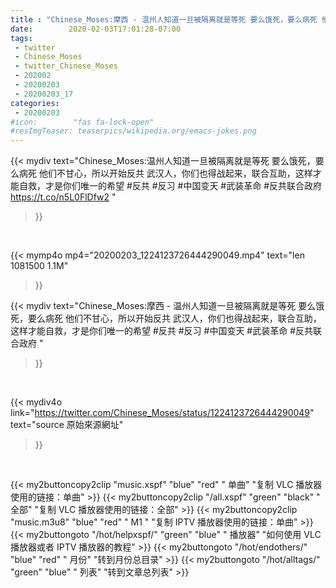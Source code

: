 ```yaml
---
title : "Chinese_Moses:摩西 - 温州人知道一旦被隔离就是等死 要么饿死，要么病死 他们不甘心，所以开始反共 武汉人，你们也得战起来，联合互助，这样才能自救，才是你们唯一的希望  #反共 #反习 #中国变天 #武装革命 #反共联合政府 "
date:        2020-02-03T17:01:28-07:00
tags:
 - twitter
 - Chinese_Moses
 - twitter_Chinese_Moses
 - 202002
 - 20200203
 - 20200203_17
categories:
 - 20200203
#icon:        "fas fa-lock-open"
#resImgTeaser: teaserpics/wikipedia.org/emacs-jokes.png
---
```


{{< mydiv text="Chinese_Moses:温州人知道一旦被隔离就是等死 要么饿死，要么病死 他们不甘心，所以开始反共 武汉人，你们也得战起来，联合互助，这样才能自救，才是你们唯一的希望  #反共 #反习 #中国变天 #武装革命 #反共联合政府 https://t.co/n5L0FlDfw2 "
>}}
<br>


{{< mymp4o mp4="20200203_1224123726444290049.mp4"
text="len 1081500    1.1M"
>}}


{{< mydiv text="Chinese_Moses:摩西 - 温州人知道一旦被隔离就是等死 要么饿死，要么病死 他们不甘心，所以开始反共 武汉人，你们也得战起来，联合互助，这样才能自救，才是你们唯一的希望  #反共 #反习 #中国变天 #武装革命 #反共联合政府 "
>}}
<br>

{{< mydiv4o link="https://twitter.com/Chinese_Moses/status/1224123726444290049"
text="source 原始來源網址"
>}}


<br>



{{< my2buttoncopy2clip "music.xspf"        "blue"   "red"    " 单曲"  "复制 VLC 播放器使用的链接：单曲" >}} {{< my2buttoncopy2clip "/all.xspf"         "green"  "black"  " 全部"  "复制 VLC 播放器使用的链接：全部" >}} {{< my2buttoncopy2clip "music.m3u8"        "blue"   "red"    " M1 "    "复制 IPTV 播放器使用的链接：单曲" >}} {{< my2buttongoto      "/hot/helpxspf/"    "green"  "blue"   " 播放器" "如何使用 VLC 播放器或者 IPTV 播放器的教程" >}} {{< my2buttongoto      "/hot/endothers/"   "blue"   "red"    " 月份"   "转到月份总目录" >}} {{< my2buttongoto      "/hot/alltags/"     "green"  "blue"   " 列表"   "转到文章总列表" >}} 
